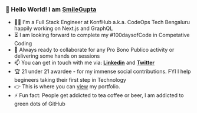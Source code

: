 ### 👋 Hello World! I am [SmileGupta](https://fayz.in/stories/s/1569/0/?ckt_id=ZGL1ZGVk&title=Help_for_beginners_smile_gupta)

- :woman_office_worker: I'm a Full Stack Engineer at KonfHub a.k.a. CodeOps Tech Bengaluru happily working on Next.js and GraphQL 
- :hourglass_flowing_sand: I am looking forward to complete my #100daysofCode in Competative Coding 
- :microscope: Always ready to collaborate for any Pro Bono Publico activity or delivering some hands on sessions
- :mailbox: You can get in touch with me via: [**Linkedin**](https://www.linkedin.com/in/smilegupta/) and [**Twitter**](https://twitter.com/smileguptaaa) 
- :trophy: 21 under 21 awardee - for my immense social contributions. FYI I help begineers taking their first step in Technology
- :point_right: This is where you can [view](https://smilegupta.github.io/smilegupta/) my portfolio. 
- :zap: Fun fact: People get addicted to tea coffee or beer, I am addicted to green dots of GitHub






